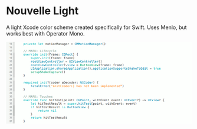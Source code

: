 # Nouvelle Light
A light Xcode color scheme created specifically for Swift. Uses Menlo, but works best with Operator Mono.

![alt tag](https://raw.githubusercontent.com/BeauNouvelle/NouvelleLight/master/example.png)
